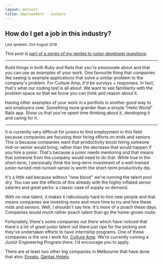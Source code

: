 ```yaml
---
layout: default
title: Employement - Juniors
---
```


## How do I get a job in this industry?

<small>Last updated: 2nd August 2018</small>

<p class='large'>
  This post is <a href='/juniors.html'>part of a series of my replies to junior developer questions</a>.
</p>

---

Build things in both Ruby and Rails that you're passionate about and that you can use as examples of your work. One favourite thing that companies like seeing is example applications that solve a similar problem to the company's problem. For Culture Amp, it'd be surveys + responses. In fact, that's what our coding test is all about. We want to see familiarity with the problem space so that we know you can think and reason about it.

Having other examples of your work in a portfoilo is another good way to win employers over. Something more grander than a simple "Hello World" Rails app. Show us that you've spent time thinking about it, developing it and caring for it.

---

It is currently very difficult for juniors to find employment in this field because companies are focusing their hiring efforts on mids and seniors. This is because companies want that productivity boost hiring someone mid-or-senior would bring, rather than the decrease that would happen if you hire a junior. That's because a junior needs mentoring and that means that someone from the company would need to do that. While true in the short-term, I personally think the long-term investment of a well-trained junior-turned-mid-turned-senior is worth the short-term productivity dip.

It's a little sad because without "new blood" we're running the talent pool dry. You can see the effects of this already with the highly inflated senior salaries and great perks: a classic case of supply vs demand.

With no new talent, it makes it ridiculously hard to hire new people and that means companies are investing more and more time to try and hire these mids and seniors. Well, I shouldn't say hire. It's more of a poach these days. Companies would much rather poach talent than go the home-grown route.

Fortunately, there's some companies out there which have noticed that there's a lot of great junior talent out there just ripe for the picking and they've undertaken efforts to have internship programs. One of these companies is the one I work for, [Culture Amp](https://cultureamp.com). We're currently running a Junior Engineering Program there. I'd encourage you to apply.

There are at least two other big companies in Melbourne that have done that also: [Envato](https://envato.com.au), [Qantas Hotels](https://qantas.com).
